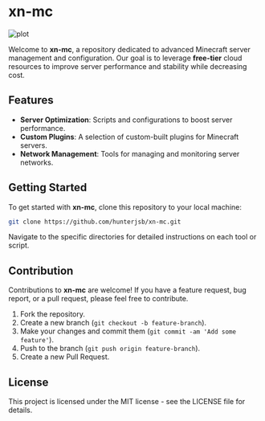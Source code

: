 
# xn-mc
![plot](https://xanmc.s3.amazonaws.com/banner.png)

Welcome to **xn-mc**, a repository dedicated to advanced Minecraft server management and configuration.
Our goal is to leverage **free-tier** cloud resources to improve server performance and stability while decreasing cost.

## Features

- **Server Optimization**: Scripts and configurations to boost server performance.
- **Custom Plugins**: A selection of custom-built plugins for Minecraft servers.
- **Network Management**: Tools for managing and monitoring server networks.

## Getting Started

To get started with **xn-mc**, clone this repository to your local machine:

```bash
git clone https://github.com/hunterjsb/xn-mc.git
```

Navigate to the specific directories for detailed instructions on each tool or script.

## Contribution

Contributions to **xn-mc** are welcome! If you have a feature request, bug report, or a pull request, please feel free to contribute.

1. Fork the repository.
2. Create a new branch (`git checkout -b feature-branch`).
3. Make your changes and commit them (`git commit -am 'Add some feature'`).
4. Push to the branch (`git push origin feature-branch`).
5. Create a new Pull Request.

## License

This project is licensed under the MIT license - see the LICENSE file for details.
